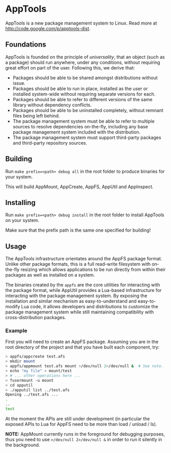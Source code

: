 # AppTools

AppTools is a new package management system to Linux.  Read more
at http://code.google.com/p/apptools-dist.

## Foundations

AppTools is founded on the principle of *universality*, that an object (such as a package) should run anywhere, under any conditions, without requiring great effort on part of the user.  Following this, we derive that:
  * Packages should be able to be shared amongst distributions without issue.
  * Packages should be able to run in place, installed as the user or installed system-wide without requiring separate versions for each.
  * Packages should be able to refer to different versions of the same library without dependency conflicts.
  * Packages should be able to be uninstalled completely, without remnant files being left behind.
  * The package management system must be able to refer to multiple sources to resolve dependencies on-the-fly, including any base package management system included with the distribution.
  * The package management system must support third-party packages and third-party repository sources.

## Building
Run `make prefix=<path> debug all` in the root folder to produce binaries for your system.

This will build AppMount, AppCreate, AppFS, AppUtil and AppInspect.

## Installing
Run `make prefix=<path> debug install` in the root folder to install AppTools on your system.

Make sure that the prefix path is the same one specified for building!

## Usage
The AppTools infrastructure orientates around the AppFS package format.  Unlike other package formats, this is a full read-write filesystem with on-the-fly resizing which allows applications to be run directly from within their packages as well as installed on a system.

The binaries created by the `appfs` are the core utilities for interacting with the package format, while AppUtil provides a Lua-based infrastructure for interacting with the package management system.  By exposing the installation and similar mechanism as easy-to-understand and easy-to-modify Lua code, it allows developers and distributions to customize the package management system while still maintaining compatibility with cross-distribution packages.

### Example
First you will need to create an AppFS package.  Assuming you are in the root directory of the project and that you have built each component, try:

```bash
> appfs/appcreate test.afs
> mkdir mount
> appfs/appmount test.afs mount >/dev/null 2>/dev/null &  # See note.
> echo "my file" > mount/test
> # ... other operations here ...
> fusermount -u mount
> cd apputil
> ./apputil list ../test.afs
Opening ../test.afs ... 
.
..
test
```

At the moment the APIs are still under development (in particular the exposed APIs to Lua for AppFS need to be more than load / unload / ls).

**NOTE:** AppMount currently runs in the foreground for debugging purposes, thus you need to use `>/dev/null 2>/dev/null &` in order to run it silently in the background.
